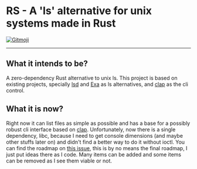 # RS - A 'ls' alternative for unix systems made in Rust
<a href="https://gitmoji.carloscuesta.me">
  <img src="https://img.shields.io/badge/gitmoji-%20😜%20😍-FFDD67.svg?style=flat-square" alt="Gitmoji">
</a>

---

## What it intends to be?
A zero-dependency Rust alternative to unix ls. This project is based on existing projects, specially [lsd](https://github.com/Peltoche/lsd) and [Exa](https://github.com/ogham/exa) as ls alternatives, and [clap](https://github.com/clap-rs/clap) as the cli control.

## What it is now?
Right now it can list files as simple as possible and has a base for a possibly robust cli interface based on [clap](https://github.com/clap-rs/clap). Unfortunately, now there is a single dependency, libc, because I need to get console dimensions (and maybe other stuffs later on) and didn't find a better way to do it without ioctl. You can find the roadmap on [this issue](https://github.com/jansen44/rs/issues/1), this is by no means the final roadmap, I just put ideas there as I code. Many items can be added and some items can be removed as I see them viable or not.

